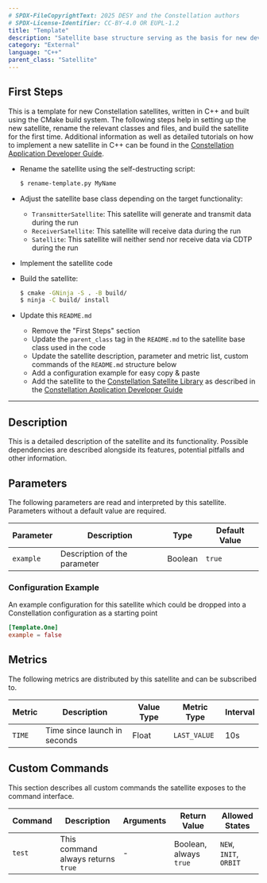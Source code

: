 ```yaml
---
# SPDX-FileCopyrightText: 2025 DESY and the Constellation authors
# SPDX-License-Identifier: CC-BY-4.0 OR EUPL-1.2
title: "Template"
description: "Satellite base structure serving as the basis for new developments"
category: "External"
language: "C++"
parent_class: "Satellite"
---
```


## First Steps

This is a template for new Constellation satellites, written in C++ and built using the CMake build system.
The following steps help in setting up the new satellite, rename the relevant classes and files, and build the satellite for the first time.
Additional information as well as detailed tutorials on how to implement a new satellite in C++ can be found in the
[Constellation Application Developer Guide](https://constellation.pages.desy.de/application_development/index.html).

* Rename the satellite using the self-destructing script:

  ```sh
  $ rename-template.py MyName
  ```

* Adjust the satellite base class depending on the target functionality:
  * `TransmitterSatellite`: This satellite will generate and transmit data during the run
  * `ReceiverSatellite`: This satellite will receive data during the run
  * `Satellite`: This satellite will neither send nor receive data via CDTP during the run
* Implement the satellite code
* Build the satellite:

  ```sh
  $ cmake -GNinja -S . -B build/
  $ ninja -C build/ install
  ```

* Update this `README.md`
  * Remove the "First Steps" section
  * Update the `parent_class` tag in the `README.md` to the satellite base class used in the code
  * Update the satellite description, parameter and metric list, custom commands of the `README.md` structure below
  * Add a configuration example for easy copy & paste
  * Add the satellite to the [Constellation Satellite Library](https://constellation.pages.desy.de/satellites/index.html) as
    described in the [Constellation Application Developer Guide](https://constellation.pages.desy.de/application_development/intro/listing.html)

---

## Description

This is a detailed description of the satellite and its functionality.
Possible dependencies are described alongside its features, potential pitfalls and other information.

## Parameters

The following parameters are read and interpreted by this satellite. Parameters without a default value are required.

| Parameter  | Description | Type | Default Value |
|------------|-------------|------|---------------|
| `example` | Description of the parameter | Boolean | `true` |

### Configuration Example

An example configuration for this satellite which could be dropped into a Constellation configuration as a starting point

```toml
[Template.One]
example = false
```

## Metrics

The following metrics are distributed by this satellite and can be subscribed to.

| Metric | Description | Value Type | Metric Type | Interval |
|--------|-------------|------------|-------------|----------|
| `TIME` | Time since launch in seconds | Float | `LAST_VALUE` | 10s |

## Custom Commands

This section describes all custom commands the satellite exposes to the command interface.

| Command | Description | Arguments | Return Value | Allowed States |
|---------|-------------|-----------|--------------|----------------|
| `test` | This command always returns `true` | - | Boolean, always `true` | `NEW`, `INIT`, `ORBIT` |
